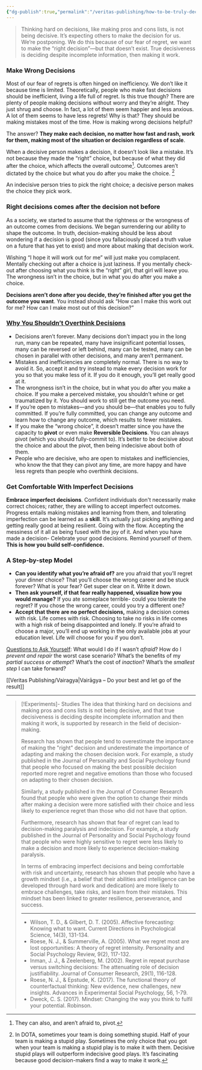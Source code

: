 ```yaml
---
{"dg-publish":true,"permalink":"/veritas-publishing/how-to-be-truly-decisive/"}
---
```


> Thinking hard on decisions, like making pros and cons lists, is not being decisive. It’s expecting others to make the decision for us. We’re postponing. We do this because of our fear of regret, we want to make the “right decision”—but that doesn’t exist. True decisiveness is deciding despite incomplete information, then making it work. 

### Make Wrong Decisions
Most of our fear of regrets is often hinged on inefficiency. We don’t like it because time is limited. Theoretically, people who make fast decisions should be inefficient, living a life full of regret. Is this true though? There are plenty of people making decisions without worry and they’re alright. They just shrug and choose. In fact, a lot of them seem happier and less anxious. A lot of them seems to have less regrets! Why is that? They should be making mistakes most of the time. How is making wrong decisions helpful? 

The answer? **They make each decision, no matter how fast and rash, work for them, making most of the situation or decision regardless of scale**.  

When a decisive person makes a decision, it doesn’t look like a mistake. It’s not because they made the “right” choice, but because of what they did after the choice, which affects the overall outcome[^1]. Outcomes aren’t dictated by the choice but what you do after you make the choice. [^2]

An indecisive person tries to pick the right choice; a decisive person makes the choice they pick work.

### Right decisions comes after the decision not before
As a society, we started to assume that the rightness or the wrongness of an outcome comes from decisions. We began surrendering our ability to shape the outcome. In truth, decision-making should be less about wondering if a decision is good (since you fallaciously placed a truth value on a future that has yet to exist) and more about making that decision work.

Wishing “I hope it will work out for me” will just make you complacent. Mentally checking out after a choice is just laziness. If you mentally check-out after choosing what you think is the “right” girl, that girl will leave you. The wrongness isn’t in the choice, but in what you do after you make a choice.

**Decisions aren’t done after you decide, they’re finished after you get the outcome you want**. You instead should ask “How can I make this work out for me? How can I make most out of this decision?”

### <u>Why You Shouldn’t Overthink Decisions</u>
- Decisions aren’t forever. Many decisions don’t impact you in the long run, many can be repeated, many have insignificant potential losses, many can be reversed or left behind, many can be tested, many can be chosen in parallel with other decisions, and many aren’t permanent.
- Mistakes and inefficiencies are completely normal. There is no way to avoid it. So, accept it and try instead to make every decision work for you so that you make less of it. If you do it enough, you’ll get really good at it.
- The wrongness isn’t in the choice, but in what you do after you make a choice. If you make a perceived mistake, you shouldn’t whine or get traumatized by it. You should work to still get the outcome you need. 
- If you’re open to mistakes—and you should be—that enables you to fully committed. If you’re fully committed, you can change any outcome and learn how to change any outcome, which results to fewer mistakes. 
- If you make the “wrong choice”, it doesn’t matter since you have the capacity to **pivot** or even make **Reversible Decisions**. You can always pivot (which you should fully-commit to). It’s better to be decisive about the choice and about the pivot, then being indecisive about both of them. 
- People who are decisive, who are open to mistakes and inefficiencies, who know the that they can pivot any time, are more happy and have less regrets than people who overthink decisions.

### Get Comfortable With Imperfect Decisions
**Embrace imperfect decisions**. Confident individuals don't necessarily make correct choices; rather, they are willing to accept imperfect outcomes. Progress entails making mistakes and learning from them, and tolerating imperfection can be learned as a **skill**. It’s actually just picking anything and getting really good at being resilient. Going with the flow. Accepting the messiness of it all as being fused with the joy of it. And when you have made a decision- Celebrate your good decisions. Remind yourself of them. **This is how you build self-confidence.**

### A Step-by-step Model
-   **Can you identify what you’re afraid of?** are you afraid that you’ll regret your dinner choice? That you’ll choose the wrong career and be stuck forever? What is your fear? Get super clear on it. Write it down. 
-   **Then ask yourself, if that fear really happened, visualize how you would manage?** If you ate someplace terrible- could you tolerate the regret? If you chose the wrong career, could you try a different one?
-   **Accept that there are no perfect decisions,** making a decision comes with risk. Life comes with risk. Choosing to take no risks in life comes with a high risk of being disappointed and lonely. If you’re afraid to choose a major, you’ll end up working in the only available jobs at your education level. Life will choose for you if you don’t.

<u>Questions to Ask Yourself</u>: What would I do if I wasn’t *afraid*? How do I *prevent and repair* the worst case scenario? What’s the benefits of my *partial success or attempt*? What’s the cost of *inaction*? What’s the *smallest step* I can take forward? 

[[Veritas Publishing/Vairagya\|Vairāgya – Do your best and let go of the result]] 

___

> [!Experiments]- Studies
> The idea that thinking hard on decisions and making pros and cons lists is not being decisive, and that true decisiveness is deciding despite incomplete information and then making it work, is supported by research in the field of decision-making.
> 
> Research has shown that people tend to overestimate the importance of making the "right" decision and underestimate the importance of adapting and making the chosen decision work. For example, a study published in the Journal of Personality and Social Psychology found that people who focused on making the best possible decision reported more regret and negative emotions than those who focused on adapting to their chosen decision.
> 
> Similarly, a study published in the Journal of Consumer Research found that people who were given the option to change their minds after making a decision were more satisfied with their choice and less likely to experience regret than those who did not have that option.
> 
> Furthermore, research has shown that fear of regret can lead to decision-making paralysis and indecision. For example, a study published in the Journal of Personality and Social Psychology found that people who were highly sensitive to regret were less likely to make a decision and more likely to experience decision-making paralysis.
> 
> In terms of embracing imperfect decisions and being comfortable with risk and uncertainty, research has shown that people who have a growth mindset (i.e., a belief that their abilities and intelligence can be developed through hard work and dedication) are more likely to embrace challenges, take risks, and learn from their mistakes. This mindset has been linked to greater resilience, perseverance, and success.
> ___
> -   Wilson, T. D., & Gilbert, D. T. (2005). Affective forecasting: Knowing what to want. Current Directions in Psychological Science, 14(3), 131-134.
> -   Roese, N. J., & Summerville, A. (2005). What we regret most are lost opportunities: A theory of regret intensity. Personality and Social Psychology Review, 9(2), 117-132.
> -   Inman, J. J., & Zeelenberg, M. (2002). Regret in repeat purchase versus switching decisions: The attenuating role of decision justifiability. Journal of Consumer Research, 29(1), 116-128.
> -   Roese, N. J., & Epstude, K. (2017). The functional theory of counterfactual thinking: New evidence, new challenges, new insights. Advances in Experimental Social Psychology, 56, 1-79.
> -   Dweck, C. S. (2017). Mindset: Changing the way you think to fulfil your potential. Robinson.

[^1]: They can also, and aren’t afraid to, pivot.
[^2]: In DOTA, sometimes your team is doing something stupid. Half of your team is making a stupid play. Sometimes the only choice that you got when your team is making a stupid play is to make it with them. Decisive stupid plays will outperform indecisive good plays. It’s fascinating because good decision-makers find a way to make it work.
